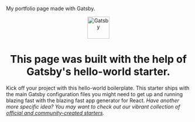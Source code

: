 My portfolio page made with Gatsby.

<p align="center">
  <a href="https://www.gatsbyjs.com">
    <img alt="Gatsby" src="https://www.gatsbyjs.com/Gatsby-Monogram.svg" width="60" />
  </a>
</p>
<h1 align="center">
  This page was built with the help of Gatsby's hello-world starter.
</h1>

Kick off your project with this hello-world boilerplate. This starter ships with the main Gatsby configuration files you might need to get up and running blazing fast with the blazing fast app generator for React.
_Have another more specific idea? You may want to check out our vibrant collection of [official and community-created starters](https://www.gatsbyjs.com/docs/gatsby-starters/)._


